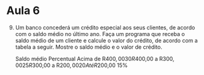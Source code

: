 # Aula 6

9. Um banco concederá um crédito especial aos seus clientes, de acordo com o saldo médio no último ano.
Faça um programa que receba o saldo médio de um cliente e calcule o valor do crédito, de acordo com a tabela a seguir. Mostre o saldo médio e o valor de crédito.

	Saldo médio			Percentual
Acima de R$400,00          30%
R$400,00 a R$300,00        25%
R$300,00 a R$200,00        20%
Até R$200,00               15%